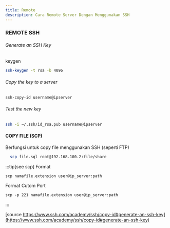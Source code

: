 ```yaml
---
title: Remote
description: Cara Remote Server Dengan Menggunakan SSH
---
```


### REMOTE SSH

###### Generate an SSH Key
keygen

```sh
ssh-keygen -t rsa -b 4096
```
###### Copy the key to a server

```sh
ssh-copy-id username@ipserver
```

###### Test the new key

```sh
ssh -i ~/.ssh/id_rsa.pub username@ipserver
```

#### COPY FILE (SCP)

Berfungsi untuk copy file menggunakan SSH (seperti FTP)


```sh
  scp file.sql root@192.168.100.2:file/share
```




:::tip[see scp]
Format
```
scp namafile.extension user@ip_server:path
```
Format Cutom Port
```
scp -p 221 namafile.extension user@ip_server:path
```
:::

[source https://www.ssh.com/academy/ssh/copy-id#generate-an-ssh-key](https://www.ssh.com/academy/ssh/copy-id#generate-an-ssh-key) 
